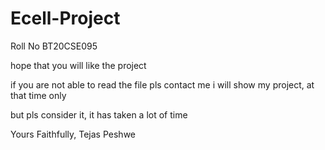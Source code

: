 # Ecell-Project

Roll No BT20CSE095

hope that you will like the project 


 
if you are not able to read the file pls contact me 
i will show my project, at that time only 

but pls consider it, it has taken a lot of time 

Yours Faithfully,
Tejas Peshwe

